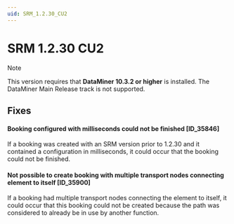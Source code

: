 ```yaml
---
uid: SRM_1.2.30_CU2
---
```


# SRM 1.2.30 CU2

> [!NOTE]
> This version requires that **DataMiner 10.3.2 or higher** is installed. The DataMiner Main Release track is not supported.

## Fixes

#### Booking configured with milliseconds could not be finished [ID_35846]

If a booking was created with an SRM version prior to 1.2.30 and it contained a configuration in milliseconds, it could occur that the booking could not be finished.

#### Not possible to create booking with multiple transport nodes connecting element to itself [ID_35900]

If a booking had multiple transport nodes connecting the element to itself, it could occur that this booking could not be created because the path was considered to already be in use by another function.

